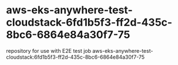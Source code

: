# aws-eks-anywhere-test-cloudstack-6fd1b5f3-ff2d-435c-8bc6-6864e84a30f7-75
repository for use with E2E test job aws-eks-anywhere-test-cloudstack:6fd1b5f3-ff2d-435c-8bc6-6864e84a30f7-75
